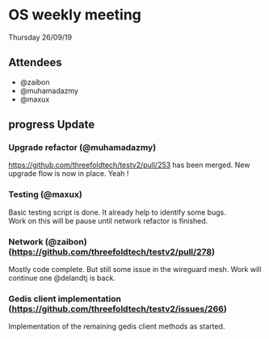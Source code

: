 # OS weekly meeting

Thursday 26/09/19

## Attendees

- @zaibon
- @muhamadazmy
- @maxux

## progress Update

### Upgrade refactor (@muhamadazmy)

https://github.com/threefoldtech/testv2/pull/253 has been merged. New upgrade flow is now in place. Yeah !

### Testing (@maxux)

Basic testing script is done. It already help to identify some bugs.  
Work on this will be pause until network refactor is finished.

### Network (@zaibon) (https://github.com/threefoldtech/testv2/pull/278)

Mostly code complete. But still some issue in the wireguard mesh. Work will continue one @delandtj is back.

### Gedis client implementation (https://github.com/threefoldtech/testv2/issues/266)

Implementation of the remaining gedis client methods as started.
